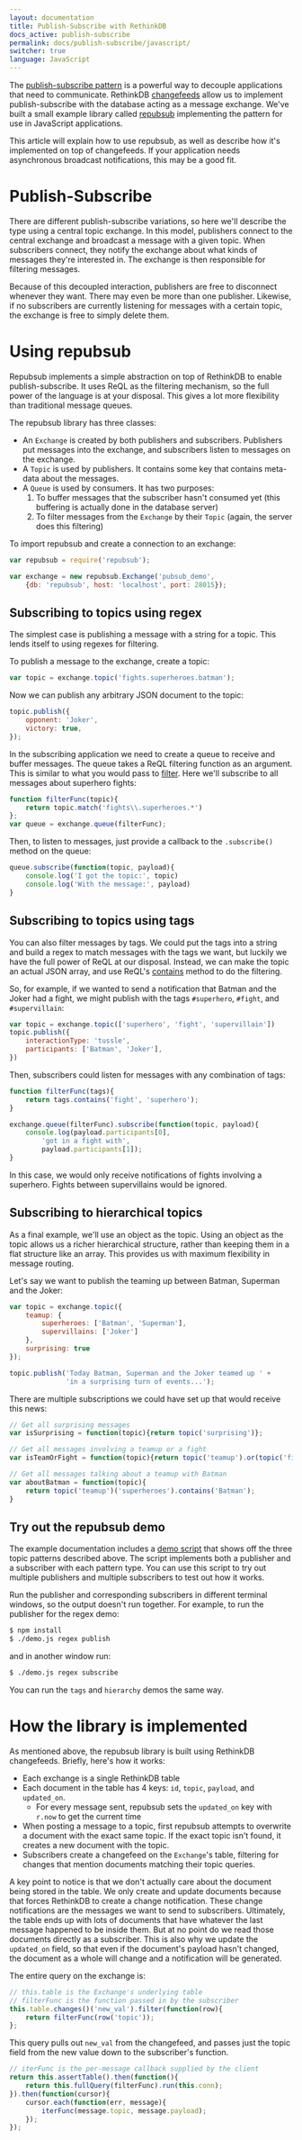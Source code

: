 ```yaml
---
layout: documentation
title: Publish-Subscribe with RethinkDB
docs_active: publish-subscribe
permalink: docs/publish-subscribe/javascript/
switcher: true
language: JavaScript
---
```


The
[publish-subscribe pattern](http://en.wikipedia.org/wiki/Publish-subscribe)
is a powerful way to decouple applications that need to
communicate. RethinkDB [changefeeds](/docs/changefeeds) allow us to
implement publish-subscribe with the database acting as a message
exchange. We've built a small example library called
[repubsub](https://github.com/rethinkdb/example-pubsub/tree/master/javascript)
implementing the pattern for use in JavaScript applications.

This article will explain how to use repubsub, as well as describe how
it's implemented on top of changefeeds. If your application needs
asynchronous broadcast notifications, this may be a good fit.

# Publish-Subscribe #

There are different publish-subscribe variations, so here we'll
describe the type using a central topic exchange. In this model,
publishers connect to the central exchange and broadcast a message
with a given topic. When subscribers connect, they notify the exchange
about what kinds of messages they're interested in. The exchange is
then responsible for filtering messages.

Because of this decoupled interaction, publishers are free to
disconnect whenever they want. There may even be more than one
publisher. Likewise, if no subscribers are currently listening for
messages with a certain topic, the exchange is free to simply delete
them.

# Using repubsub #

Repubsub implements a simple abstraction on top of RethinkDB to enable
publish-subscribe. It uses ReQL as the filtering mechanism, so the
full power of the language is at your disposal. This gives a lot more
flexibility than traditional message queues.

The repubsub library has three classes:

* An `Exchange` is created by both publishers and
  subscribers. Publishers put messages into the exchange, and
  subscribers listen to messages on the exchange.
* A `Topic` is used by publishers. It contains some key that contains
  meta-data about the messages.
* A `Queue` is used by consumers. It has two purposes:
   1. To buffer messages that the subscriber hasn't consumed yet (this
      buffering is actually done in the database server)
   2. To filter messages from the `Exchange` by their `Topic` (again,
      the server does this filtering)

To import repubsub and create a connection to an exchange:

```javascript
var repubsub = require('repubsub');

var exchange = new repubsub.Exchange('pubsub_demo',
    {db: 'repubsub', host: 'localhost', port: 28015});
```

## Subscribing to topics using regex ##

The simplest case is publishing a message with a string for a
topic. This lends itself to using regexes for filtering.

To publish a message to the exchange, create a topic:

```javascript
var topic = exchange.topic('fights.superheroes.batman');
```

Now we can publish any arbitrary JSON document to the topic:

```javascript
topic.publish({
    opponent: 'Joker',
    victory: true,
});
```

In the subscribing application we need to create a queue to receive
and buffer messages. The queue takes a ReQL filtering function as an
argument. This is similar to what you would pass to
[filter](/api/javascript/filter). Here we'll subscribe to all messages
about superhero fights:

```javascript
function filterFunc(topic){
    return topic.match('fights\\.superheroes.*')
};
var queue = exchange.queue(filterFunc);
```

Then, to listen to messages, just provide a callback to the
`.subscribe()` method on the queue:

```javascript
queue.subscribe(function(topic, payload){
    console.log('I got the topic:', topic)
    console.log('With the message:', payload)
}
```

## Subscribing to topics using tags ##

You can also filter messages by tags. We could put the tags into a
string and build a regex to match messages with the tags we want, but
luckily we have the full power of ReQL at our disposal. Instead, we
can make the topic an actual JSON array, and use ReQL's
[contains](/api/javascript/contains) method to do the filtering.

So, for example, if we wanted to send a notification that Batman and
the Joker had a fight, we might publish with the tags `#superhero`,
`#fight`, and `#supervillain`:

```javascript
var topic = exchange.topic(['superhero', 'fight', 'supervillain'])
topic.publish({
    interactionType: 'tussle',
    participants: ['Batman', 'Joker'],
})
```

Then, subscribers could listen for messages with any combination of tags:

```javascript
function filterFunc(tags){
    return tags.contains('fight', 'superhero');
}

exchange.queue(filterFunc).subscribe(function(topic, payload){
    console.log(payload.participants[0],
        'got in a fight with',
        payload.participants[1]);
}
```

In this case, we would only receive notifications of fights involving
a superhero. Fights between supervillains would be ignored.

## Subscribing to hierarchical topics ##

As a final example, we'll use an object as the topic. Using an object
as the topic allows us a richer hierarchical structure, rather than
keeping them in a flat structure like an array. This provides us with
maximum flexibility in message routing.

Let's say we want to publish the teaming up between Batman, Superman
and the Joker:

```javascript
var topic = exchange.topic({
    teamup: {
        superheroes: ['Batman', 'Superman'],
        supervillains: ['Joker']
    },
    surprising: true
});

topic.publish('Today Batman, Superman and the Joker teamed up ' +
              'in a surprising turn of events...');
```

There are multiple subscriptions we could have set up that would
receive this news:

```javascript
// Get all surprising messages
var isSurprising = function(topic){return topic('surprising')};

// Get all messages involving a teamup or a fight
var isTeamOrFight = function(topic){return topic('teamup').or(topic('fight'))};

// Get all messages talking about a teamup with Batman
var aboutBatman = function(topic){
    return topic('teamup')('superheroes').contains('Batman');
}
```


## Try out the repubsub demo ##

The example documentation includes a
[demo script](https://github.com/rethinkdb/example-pubsub/blob/master/javascript/demo.js')
that shows off the three topic patterns described above. The script
implements both a publisher and a subscriber with each pattern
type. You can use this script to try out multiple publishers and
multiple subscribers to test out how it works.

Run the publisher and corresponding subscribers in different terminal
windows, so the output doesn't run together. For example, to run the
publisher for the regex demo:

```bash
$ npm install
$ ./demo.js regex publish
```

and in another window run:

```bash
$ ./demo.js regex subscribe
```

You can run the `tags` and `hierarchy` demos the same way.

# How the library is implemented #

As mentioned above, the repubsub library is built using RethinkDB
changefeeds. Briefly, here's how it works:

* Each exchange is a single RethinkDB table
* Each document in the table has 4 keys: `id`, `topic`, `payload`, and
  `updated_on`.
    * For every message sent, repubsub sets the `updated_on` key
      with `r.now` to get the current time
* When posting a message to a topic, first repubsub attempts to
  overwrite a document with the exact same topic. If the exact topic
  isn't found, it creates a new document with the topic.
* Subscribers create a changefeed on the `Exchange`'s table, filtering
  for changes that mention documents matching their topic queries.

A key point to notice is that we don't actually care about the
document being stored in the table. We only create and update
documents because that forces RethinkDB to create a change
notification. These change notifications are the messages we want to
send to subscribers. Ultimately, the table ends up with lots of
documents that have whatever the last message happened to be inside
them. But at no point do we read those documents directly as a
subscriber. This is also why we update the `updated_on` field, so that
even if the document's payload hasn't changed, the document as a whole
will change and a notification will be generated.

The entire  query on the exchange is:

```javascript
// this.table is the Exchange's underlying table
// filterFunc is the function passed in by the subscriber
this.table.changes()('new_val').filter(function(row){
    return filterFunc(row('topic'));
};
```

This query pulls out `new_val` from the changefeed, and passes just
the topic field from the new value down to the subscriber's function.

```javascript
// iterFunc is the per-message callback supplied by the client
return this.assertTable().then(function(){
    return this.fullQuery(filterFunc).run(this.conn);
}).then(function(cursor){
    cursor.each(function(err, message){
        iterFunc(message.topic, message.payload);
    });
});
```
